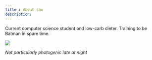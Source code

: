 ```yaml
---
title : About sam
description:
---
```


Current computer science student and low-carb dieter. Training to be Batman in spare time. 

<img src="{{urls.media}}/lel.jpg">






*Not particularly photogenic late at night*